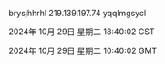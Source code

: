 brysjhhrhl 219.139.197.74 yqqlmgsycl

2024年 10月 29日 星期二 18:40:02 CST

2024年 10月 29日 星期二 10:40:02 GMT
